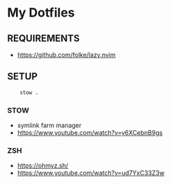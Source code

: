 # My Dotfiles

## REQUIREMENTS

- https://github.com/folke/lazy.nvim

## SETUP

```sh
    stow .
```

### STOW

- symlink farm manager
- https://www.youtube.com/watch?v=y6XCebnB9gs

### ZSH

- https://ohmyz.sh/
- https://www.youtube.com/watch?v=ud7YxC33Z3w

